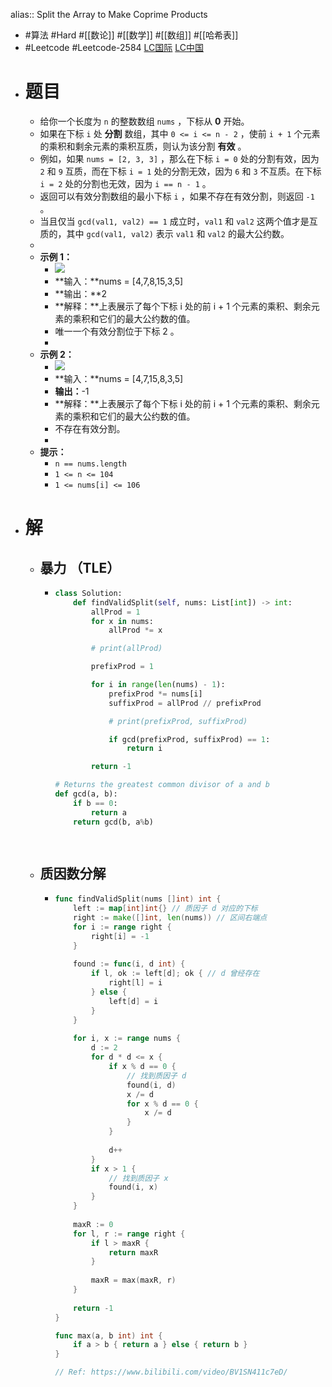 alias:: Split the Array to Make Coprime Products

- #算法 #Hard #[[数论]] #[[数学]] #[[数组]] #[[哈希表]]
- #Leetcode #Leetcode-2584 [LC国际](https://leetcode.com/problems/split-the-array-to-make-coprime-products/) [LC中国](https://leetcode.cn/problems/split-the-array-to-make-coprime-products/)
- # 题目
	- 给你一个长度为 `n` 的整数数组 `nums` ，下标从 **0** 开始。
	- 如果在下标 `i` 处 **分割** 数组，其中 `0 <= i <= n - 2` ，使前 `i + 1` 个元素的乘积和剩余元素的乘积互质，则认为该分割 **有效** 。
	- 例如，如果 `nums = [2, 3, 3]` ，那么在下标 `i = 0` 处的分割有效，因为 `2` 和 `9` 互质，而在下标 `i = 1` 处的分割无效，因为 `6` 和 `3` 不互质。在下标 `i = 2` 处的分割也无效，因为 `i == n - 1` 。
	- 返回可以有效分割数组的最小下标 `i` ，如果不存在有效分割，则返回 `-1` 。
	- 当且仅当 `gcd(val1, val2) == 1` 成立时，`val1` 和 `val2` 这两个值才是互质的，其中 `gcd(val1, val2)` 表示 `val1` 和 `val2` 的最大公约数。
	-
	- **示例 1：**
		- ![](https://assets.leetcode.com/uploads/2022/12/14/second.PNG)
		- **输入：**nums = [4,7,8,15,3,5]
		- **输出：**2
		- **解释：**上表展示了每个下标 i 处的前 i + 1 个元素的乘积、剩余元素的乘积和它们的最大公约数的值。
		- 唯一一个有效分割位于下标 2 。
		-
	- **示例 2：**
		- ![](https://assets.leetcode.com/uploads/2022/12/14/capture.PNG)
		- **输入：**nums = [4,7,15,8,3,5]
		- **输出：**-1
		- **解释：**上表展示了每个下标 i 处的前 i + 1 个元素的乘积、剩余元素的乘积和它们的最大公约数的值。
		- 不存在有效分割。
		-
	- **提示：**
		- `n == nums.length`
		- `1 <= n <= 104`
		- `1 <= nums[i] <= 106`
- # 解
	- ## 暴力 （TLE）
		- ```python
		  class Solution:
		      def findValidSplit(self, nums: List[int]) -> int:
		          allProd = 1
		          for x in nums:
		              allProd *= x
		  
		          # print(allProd)
		  
		          prefixProd = 1
		  
		          for i in range(len(nums) - 1):
		              prefixProd *= nums[i]
		              suffixProd = allProd // prefixProd
		  
		              # print(prefixProd, suffixProd)
		  
		              if gcd(prefixProd, suffixProd) == 1:
		                  return i
		  
		          return -1
		  
		  # Returns the greatest common divisor of a and b
		  def gcd(a, b):
		      if b == 0:
		          return a
		      return gcd(b, a%b)
		  
		          
		  ```
	- ## 质因数分解
		- ```go
		  func findValidSplit(nums []int) int {
		      left := map[int]int{} // 质因子 d 对应的下标
		      right := make([]int, len(nums)) // 区间右端点
		      for i := range right {
		          right[i] = -1
		      }
		      
		      found := func(i, d int) {
		          if l, ok := left[d]; ok { // d 曾经存在
		              right[l] = i
		          } else {
		              left[d] = i
		          }
		      }
		      
		      for i, x := range nums {
		          d := 2
		          for d * d <= x {
		              if x % d == 0 {
		                  // 找到质因子 d
		                  found(i, d)
		                  x /= d
		                  for x % d == 0 {
		                      x /= d
		                  }
		              }
		              
		              d++
		          }
		          if x > 1 {
		              // 找到质因子 x
		              found(i, x)
		          }
		      }
		      
		      maxR := 0
		      for l, r := range right {
		          if l > maxR {
		              return maxR
		          }
		          
		          maxR = max(maxR, r)
		      }
		      
		      return -1
		  }
		  
		  func max(a, b int) int {
		      if a > b { return a } else { return b }
		  }
		  
		  // Ref: https://www.bilibili.com/video/BV1SN411c7eD/
		  ```